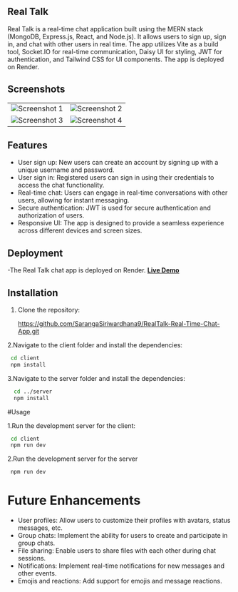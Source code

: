## Real Talk

Real Talk is a real-time chat application built using the MERN stack (MongoDB, Express.js, React, and Node.js). It allows users to sign up, sign in, and chat with other users in real time. The app utilizes Vite as a build tool, Socket.IO for real-time communication, Daisy UI for styling, JWT for authentication, and Tailwind CSS for UI components. The app is deployed on Render.




## Screenshots

|   |   |
|---|---|
| ![Screenshot 1](https://github.com/SarangaSiriwardhana9/RealTalk-Real-Time-Chat-App/assets/99233703/5142ab7b-88b3-4ee3-8fbd-818f591635a7) | ![Screenshot 2](https://github.com/SarangaSiriwardhana9/RealTalk-Real-Time-Chat-App/assets/99233703/2a72a691-054a-4900-8a42-695ce3a9e9e3) |
| ![Screenshot 3](https://github.com/SarangaSiriwardhana9/RealTalk-Real-Time-Chat-App/assets/99233703/62828302-80ee-423b-9f6f-2c84eba8e86f) | ![Screenshot 4](https://github.com/SarangaSiriwardhana9/RealTalk-Real-Time-Chat-App/assets/99233703/1e0d870d-13d0-48f4-afc5-0f600c3c8bc2) |


## Features

- User sign up: New users can create an account by signing up with a unique username and password.
- User sign in: Registered users can sign in using their credentials to access the chat functionality.
- Real-time chat: Users can engage in real-time conversations with other users, allowing for instant messaging.
- Secure authentication: JWT is used for secure authentication and authorization of users.
- Responsive UI: The app is designed to provide a seamless experience across different devices and screen sizes.

## Deployment
-The Real Talk chat app is deployed on Render. 
**[Live Demo](https://realtalk-opov.onrender.com)**

## Installation

1. Clone the repository:

   
   https://github.com/SarangaSiriwardhana9/RealTalk-Real-Time-Chat-App.git

2.Navigate to the client folder and install the dependencies:

   ```bash
    cd client
    npm install
  ```

3.Navigate to the server folder and install the dependencies:

  ```bash
    cd ../server
    npm install
  ```

#Usage

1.Run the development server for the client:

  ```bash
   cd client
   npm run dev
  ```

2.Run the development server for the server

  ```bash
   npm run dev
  ```

# Future Enhancements

- User profiles: Allow users to customize their profiles with avatars, status messages, etc.
- Group chats: Implement the ability for users to create and participate in group chats.
- File sharing: Enable users to share files with each other during chat sessions.
- Notifications: Implement real-time notifications for new messages and other events.
- Emojis and reactions: Add support for emojis and message reactions.

